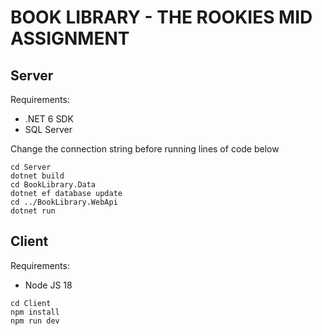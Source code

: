 # BOOK LIBRARY - THE ROOKIES MID ASSIGNMENT

## Server

Requirements:

- .NET 6 SDK
- SQL Server

Change the connection string before running lines of code below

```shell
cd Server
dotnet build
cd BookLibrary.Data
dotnet ef database update 
cd ../BookLibrary.WebApi
dotnet run
```

## Client

Requirements:

- Node JS 18

```shell
cd Client
npm install
npm run dev
```
